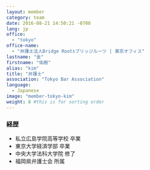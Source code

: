 ```yaml
---
layout: member
category: team
date: 2016-08-21 14:50:21 -0700
lang: jp
office:
  - "tokyo"
office-name:
  - "弁護士法人Bridge Rootsブリッジルーツ | 東京オフィス"
lastname: "金"
firstname: "佑樹"
alias: "kim"
title: "弁護士"
association: "Tokyo Bar Association"
language:
  - Japanese
image: "member-tokyo-kim"
weight: 8 #this is for sorting order
---
```


### 経歴
- 私立広島学院高等学校 卒業
- 東京大学経済学部 卒業
- 中央大学法科大学院 修了
- 福岡県弁護士会 所属
